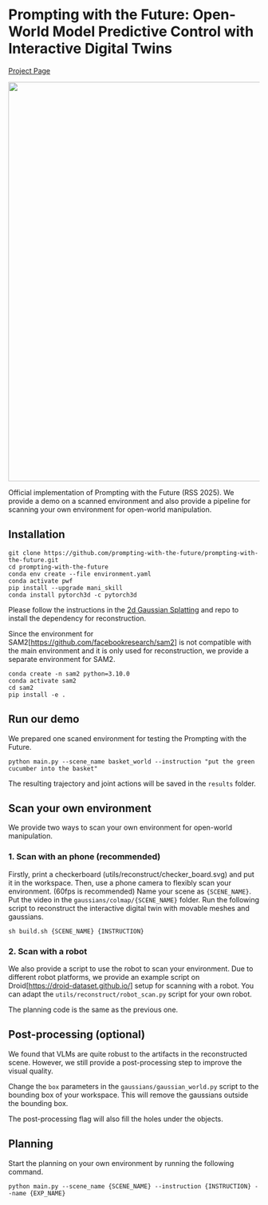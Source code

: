 # Prompting with the Future: Open-World Model Predictive Control with Interactive Digital Twins
[Project Page](https://prompting-with-the-future.github.io/) 

<img  src="intro.gif" width="800">

Official implementation of Prompting with the Future (RSS 2025). We provide a demo on a scanned environment and also provide a pipeline for scanning your own environment for open-world manipulation.

## Installation
```
git clone https://github.com/prompting-with-the-future/prompting-with-the-future.git
cd prompting-with-the-future
conda env create --file environment.yaml
conda activate pwf
pip install --upgrade mani_skill
conda install pytorch3d -c pytorch3d
```

Please follow the instructions in the [2d Gaussian Splatting](https://github.com/hbb1/2d-gaussian-splatting) and repo to install the dependency for reconstruction.

Since the environment for SAM2[https://github.com/facebookresearch/sam2] is not compatible with the main environment and it is only used for reconstruction, we provide a separate environment for SAM2.

```
conda create -n sam2 python=3.10.0
conda activate sam2
cd sam2
pip install -e .
```

## Run our demo
We prepared one scaned environment for testing the Prompting with the Future.

``` 
python main.py --scene_name basket_world --instruction "put the green cucumber into the basket"
```

The resulting trajectory and joint actions will be saved in the `results` folder.

## Scan your own environment
We provide two ways to scan your own environment for open-world manipulation.

### 1. Scan with an phone (recommended)
Firstly, print a checkerboard (utils/reconstruct/checker_board.svg) and put it in the workspace.
Then, use a phone camera to flexibly scan your environment. (60fps is recommended)
Name your scene as `{SCENE_NAME}`.
Put the video in the `gaussians/colmap/{SCENE_NAME}` folder.
Run the following script to reconstruct the interactive digital twin with movable meshes and gaussians.

```
sh build.sh {SCENE_NAME} {INSTRUCTION}
```

### 2. Scan with a robot
We also provide a script to use the robot to scan your environment.
Due to different robot platforms, we provide an example script on Droid[https://droid-dataset.github.io/] setup for scanning with a robot.
You can adapt the `utils/reconstruct/robot_scan.py` script for your own robot.

The planning code is the same as the previous one.

## Post-processing (optional)
We found that VLMs are quite robust to the artifacts in the reconstructed scene.
However, we still provide a post-processing step to improve the visual quality.

Change the `box` parameters in the `gaussians/gaussian_world.py` script to the bounding box of your workspace. This will remove the gaussians outside the bounding box.

The post-processing flag will also fill the holes under the objects.

## Planning
Start the planning on your own environment by running the following command.
```
python main.py --scene_name {SCENE_NAME} --instruction {INSTRUCTION} --name {EXP_NAME}
```